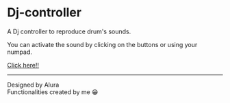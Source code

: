 # Dj-controller
A Dj controller to reproduce drum's sounds.

You can activate the sound by clicking on the buttons or using your numpad.

<a href=https://heitoralcantara.github.io/Dj-controller/> Click here!! </a>
***
Designed by Alura <br>
Functionalities created by me 😁
